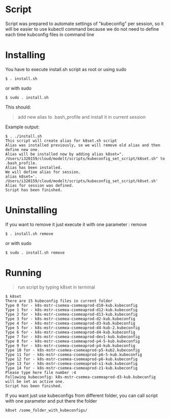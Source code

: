 # Script

Script was prepared to automate settings of "kubeconfig" per session, so it will be easier to use kubectl command because we do not need to define each time kubconfig files in command line


# Installing

You have to execute install.sh script as root or using sudo

```
$ . install.sh
```
or with sudo
```
$ sudo . install.sh
```

This should:

> add new alias to .bash_profile and install it in current session

Example output:
```
$ . ./install.sh 
This script will create alias for k8set.sh script
Alias was installed previously, so we will remove old alias and then define new one.
Alias will be installed now by adding alias k8set=". /Users/i320159/cloud/modelt/scripts/kubeconfig_set_script/k8set.sh" to .bash_profile.
Alias has been installed.
We will define alias for session.
alias k8set='. /Users/i320159/cloud/modelt/scripts/kubeconfig_set_script/k8set.sh'
Alias for session was defined.
Script has been finished.
```
# Uninstalling

If you want to remove it just execute it with one parameter : remove
```
$ . install.sh remove
```
or with sudo
```
$ sudo . install.sh remove
```


# Running

> run script by typing k8set in terminal

```
$ k8set
There are 15 kubeconfig files in current folder
Type 0 for - k8s-mstr-csemea-csemeaprod-d10-kub.kubeconfig
Type 1 for - k8s-mstr-csemea-csemeaprod-d12-kub.kubeconfig
Type 2 for - k8s-mstr-csemea-csemeaprod-d13-kub.kubeconfig
Type 3 for - k8s-mstr-csemea-csemeaprod-d2-kub.kubeconfig
Type 4 for - k8s-mstr-csemea-csemeaprod-d3-kub.kubeconfig
Type 5 for - k8s-mstr-csemea-csemeaprod-d4-kub-2.kubeconfig
Type 6 for - k8s-mstr-csemea-csemeaprod-d4-kub.kubeconfig
Type 7 for - k8s-mstr-csemea-csemeaprod-dev1-kub.kubeconfig
Type 8 for - k8s-mstr-csemea-csemeaprod-p4-5-kub.kubeconfig
Type 9 for - k8s-mstr-csemea-csemeaprod-p4-kub.kubeconfig
Type 10 for - k8s-mstr-csemea-csemeaprod-p5-kub2.kubeconfig
Type 11 for - k8s-mstr-csemea-csemeaprod-p6-5-kub.kubeconfig
Type 12 for - k8s-mstr-csemea-csemeaprod-p6-kub.kubeconfig
Type 13 for - k8s-mstr-csemea-csemeaprod-s1-kub.kubeconfig
Type 14 for - k8s-mstr-csemea-csemeaprod-z1-kub.kubeconfig
Please type here file number :4
Following kubeconfig: k8s-mstr-csemea-csemeaprod-d3-kub.kubeconfig will be set as active one.
Script has been finished.
```

If you want just use kubeconfigs from different folder, you can call script with one parameter and put there the folder 

```
k8set /some_folder_with_kubeconfigs/
```
